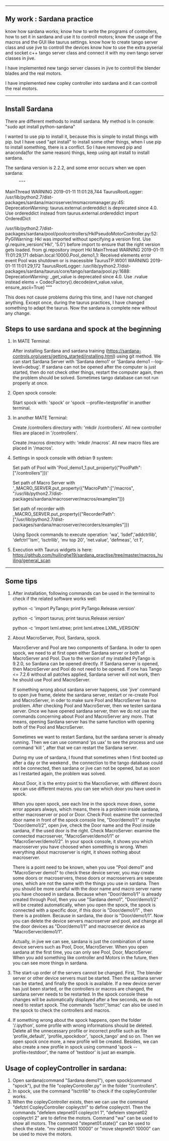 


-----------------------------------------------------------------------------------------------------------------------------------------
My work : Sardana practice
-----------------------------------------------------------------------------------------------------------------------------------------

   know how sardana works;
   know how to write the programs of controllers, how to set it in sardana and use it to controll motors;
   know the usage of the macros and the GUI like taurus settings.
   know how to create tango server class and use jive to controll the devices 
   know how to use the extra pyserial and socket c++ tango server class and connect it with my own tango server classes in jive. 
  
   I have implemented new tango server classes in jive to controll the blender blades and the real motors. 
   
   I have implemented new copley controller into sardana and it can controll the real motors.
   
  
  ----------------------------------------------------------------------------------------------------------------------------------------- 
 Install Sardana
-----------------------------------------------------------------------------------------------------------------------------------------
There are different methods to install sardana. My method is
In console: "sudo apt install python-sardana"

I wanted to use pip to install it, because this is simple to install things with pip. but I have used "apt install" to install some other things, when I use pip to install something, there is a conflict. So I have removed pip and anaconda(for the same reason) things, keep using apt install to install sardana. 

The sardana version is 2.2.2, and some error occurs when we open sardana:


          """
MainThread     WARNING  2019-01-11 11:01:28,744 TaurusRootLogger: /usr/lib/python2.7/dist-packages/sardana/macroserver/msmacromanager.py:45: DeprecationWarning: taurus.external.ordereddict is deprecated since 4.0. Use ordereddict instead
  from taurus.external.ordereddict import OrderedDict

/usr/lib/python2.7/dist-packages/sardana/pool/poolcontrollers/HklPseudoMotorController.py:52: PyGIWarning: Hkl was imported without specifying a version first. Use gi.require_version('Hkl', '5.0') before import to ensure that the right version gets loaded.
  from gi.repository import Hkl
MainThread     WARNING  2019-01-11 11:01:29,171 debian.local:10000.Pool_demo1_1: Received elements error event Pool was shutdown or is inacessible
TaurusTP.W001  WARNING  2019-01-11 11:01:29,172 TaurusRootLogger: /usr/lib/python2.7/dist-packages/sardana/taurus/core/tango/sardana/pool.py:1688: DeprecationWarning: _get_value is deprecated since 4.0. Use .rvalue instead
  elems = CodecFactory().decode(evt_value.value, ensure_ascii=True)
           """

This does not cause problems during this time, and I have not changed anything. Except once, during the taurus practices, I have changed something to adapt the taurus. Now the sardana is complete new without any change. 


Steps to use sardana and spock at the beginning
-----------------------------------------------------------------------------------------------------------------------------------------

1. In MATE Terminal:
  
    After installing Sardana and sardana training (https://sardana-controls.org/users/getting_started/installing.html) using git method. We can start Sardana Server with 'Sardana demo1' or 'Sardana demo1 --log-level=debug'.
    If sardana can not be opened after the computer is just started, then do not check other things, restart the computer again, then the problem should be solved. Sometimes tango database can not run properly at once. 
  
2. Open spock console: 
  
    Start spock with: 'spock' or 'spock --profile=testprofile' in another terminal.
    
3. In another MATE Terminal: 
  
    Create /controllers directory with: 'mkdir /controllers'. All new controller files are placed in '/controllers'.
  
    Create /macros directory with: 'mkdir /macros'. All new macro files are placed in '/macros'. 
  
4. Settings in spock console with debian 9 system:
   
   Set path of Pool with 'Pool_demo1_1.put_property({"PoolPath":["/controllers"]})'
   
   Set path of Macro Server with '_MACRO_SERVER.put_property({"MacroPath":["/macros", "/usr/lib/python2.7/dist-packages/sardana/macroserver/macros/examples"]})
   
   Set path of recorder with _MACRO_SERVER.put_property({"RecorderPath":["/usr/lib/python2.7/dist-packages/sardana/macroserver/recorders/examples"]})
   
   Using Spock commands to execute operation: 'wa', 'lsdef','addctrllib', 'defctrl''lsm', 'lsctrllib', 'mv top 20', 'net.value', 'defmeas', 'ct 1',
   
 5. Execution with Taurus widgets is here: https://github.com/huilinghe19/sardana_practise/tree/master/macros_huiling/general_scan
   


-----------------------------------------------------------------------------------------------------------------------------------------
Some tips
-----------------------------------------------------------------------------------------------------------------------------------------


1. After installation, following commands can be used in the terminal to check if the related software works well:

    python -c 'import PyTango; print PyTango.Release.version'

    python -c 'import taurus; print taurus.Release.version'

    python -c 'import lxml.etree; print lxml.etree.LXML_VERSION'
   
    
2. About MacroServer, Pool, Sardana, spock.
    
    MacroServer and Pool are two components of Sardana. In oder to open spock, we need to at first open either Sardana server or both of MacroServer and Pool. Due to the version of my installed PyTango is 9.2.0, so Sardana can be opened directly. If Sardana server is opened, then MacroServer and Pool do not need to be opened. If one has Tango <= 7.2.6 without all patches applied, Sardana server will not work, then he should use Pool and MacroServer.
    
     If something wrong about sardana server happens, use 'jive' command to open jive frame, delete the sardana server, restart or re-create Pool and MacroServer, in oder to make sure Pool and MacroServer has no problem. After checking Pool and MacroServer, then we testen sardana server. Once we have opened sardana server, then we do not use the commands concerning about Pool and MacroServer any more. That means, opening Sardana server has the same function with opening both of the Pool and MacroServer. 
     
    Sometimes we want to restart Sardana, but the sardana server is already running. Then we can use command 'ps uax' to see the process and use command 'kill <process ID>', after that we can restart the Sardana server. 

    During my use of sardana, I found that sometimes when I first booted up after a day or the weekend , the connection to the tango database could not be connected, then sardana or jive can not be opened, but as soon as I restarted again, the problem was solved. 
    
    About Door, it is the entry point to the MacroServer, with different doors we can use different macros. you can see which door you have used in spock.
    
    When you open spock, see each line in the spock move down, some error appears always, which means, there is a problem inside sardana, either macroserver or pool or Door. 
    Check Pool: examine the connected door name in front of the spock console line, "Door/demo1/1" or maybe "Door/demo1/2", open jive, check the Door name and the Pool inside sardana, if the used door is the right.
    Check MacroServer: examine the connected macroserver, "MacroServer/demo1/1" or "MacroServer/demo1/2". In your spock console, it shows you which macroserver you have choosed when something is wrong. When everything about macroserver is right, it shows nothing about macroserver. 
    
    There is a point need to be known, when you use "Pool demo1" and "MacroServer demo1" to check these device server, you may create some doors or macroservers, these doors or macroservers are seperate ones, which are not the same with the things you use in sardana. Then you should be more careful with the door name and macro server name you have choosed in sardana. Because when "Door/demo1/1" is already created through Pool, then you use "Sardana demo1", "Door/demo1/2" will be created automatically, when you open the spock, the spock is connected with a specific door, if this door is "Door/demo1/1" , then there is a problem. Because in sardana, the door is "Door/demo1/1". Now you can delete the device servers macroserver and pool, and change all the door devices as "Door/demo1/1" and macrosercer device as "MacroServer/demo1/1".
    
    Actually, in jive we can see, sardana is just the combination of some device servers such as Pool, Door, MacroServer. When you open sardana at the first time, you can only see Pool, Door, MacroServer. When you add something like controller and Motors in the future, then you can see more things in sardana.
    
    
3. The start-up order of the servers cannot be changed. First, The blender server or other device servers must be started. Then the sardana server can be started, and finally the spock is available. If a new device server has just been started, or the controllers or macros are changed, the sardana server needs to be restarted. In the spock console these changes will be automatically displayed after a few seconds, we do not need to restart spock. The commands 'lsctrl','lsmac' can also be used in the spock to check the controllers and macros.


4. If something wrong about the spock happens, open the folder '/.ipython', some profile with wrong informations should be deleted. Delete all the unnecessary profile or incorrect profile such as file 'profile_default', 'profile_spockdoor', 'spock_tango' and so on. Then we open spock once more, a new profile will be created. Besides, we can also create a new profile in spock using command 'spock --profile=testdoor', the name of 'testdoor' is just an example.



Usage of copleyController in sardana:
-------------------------------------------------------------------
1. Open sardana(command "Sardana demo1"), open spock(command "spock"), put the file "copleyController.py" in the folder "/controllers".
2. In spock, use the command "lsctrllib" to check if the copleyController works. 
3. When the copleyController exists, then we can use the command "defctrl CopleyController copleyctrl" to define copleyctrl.
Then the commands "defelem stepnet01 copleyctrl 1", "defelem stepnet02 copleyctrl 2" are to define the motors. Command "wa" can be used to show all motors. The command "stepnet01.state()" can be used to check the state. "mv stepnet01 10000" or "move stepnet01 10000" can be used to move the motors. 
 
